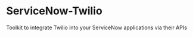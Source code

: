 ServiceNow-Twilio
=================

Toolkit to integrate Twilio into your ServiceNow applications via their APIs
